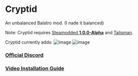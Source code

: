 # Cryptid
An unbalanced Balatro mod.
(I nade it balanced)

Note: Cryptid requires [Steamodded **1.0.0-Alpha**](https://github.com/Steamopollys/Steamodded/archive/refs/heads/main.zip) and [Talisman](https://github.com/MathIsFun0/Talisman/releases/latest).

Cryptid currently adds:
![image](https://github.com/user-attachments/assets/a1df4265-eb42-4fd8-9f25-923a33055dd2)
![image](https://github.com/user-attachments/assets/3e3298d9-fb47-4025-9d1c-5ef996246a4d)


### [Official Discord](https://discord.gg/eUf9Ur6RyB)

### [Video Installation Guide](https://www.youtube.com/watch?v=aUr0gXE77rk)
